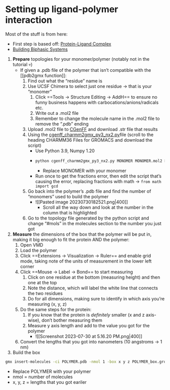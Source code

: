 # Setting up ligand-polymer interaction
Most of the stuff is from here: 
- First step is based off: [Protein-Ligand Complex](http://www.mdtutorials.com/gmx/complex/02_topology.html)
- [Building Biphasic Systems](http://www.mdtutorials.com/gmx/biphasic/01_genconf.html)

1. **Prepare** topologies for your monomer/polymer (notably not in the tutorial 💀)
	- If given a .pdb file of the polymer that isn’t compatible with the [[pdb2gmx function]]:
		1. Find out what the “residue” name is
		2. Use UCSF Chimera to select just one residue → that is your “monomer”
			1. Click ==Tools → Structure Editing → AddH== to ensure no funny business happens with carbocations/anions/radicals etc.
			2. Write out a .mol2 file
			3. Remember to change the molecule name in the .mol2 file to remove the “.pdb” ending
		4. Upload .mol2 file to [CGenFF](https://cgenff.umaryland.edu/initguess/) and download .str file that results
		5. Using the [cgenff_charmm2gmx_py3_nx2.py](https://www.charmm.org/archive/charmm/resources/charmm-force-fields/)file (scroll to the heading CHARMM36 Files for GROMACS and download the script)
			- Use Python 3.9, Numpy 1.20
			- ```python
			  python cgenff_charmm2gmx_py3_nx2.py MONOMER MONOMER.mol2 MONOMER.str charmm36-jul2022.ff/
			  ```
			  - Replace MONOMER with your monomer
			- Run once to get the fractions error, then edit the script that’s causing the error, replacing fractions with math → `from math import gcd`
		1. Go back into the polymer’s .pdb file and find the number of “monomers” used to build the polymer
			- ![[Pasted image 20230730182521.png|400]]
				- Scroll all the way down and look at the number in the column that is highlighted
		2. Go to the topology file generated by the python script and change “#mols” in the molecules section to the number you just got
2. **Measure** the dimensions of the box that the polymer will be put in, making it big enough to fit the protein AND the polymer:
	1. Open VMD
	2. Load the polymer
	3. Click ==Extensions → Visualization → Ruler== and enable grid mode, taking note of the units of measurement in the lower left corner
	4. Click ==Mouse → Label → Bond== to start measuring
		1. Click on one residue at the bottom (measuring height) and then one at the top
		2. Note the distance, which will label the white line that connects the two residues
		3. Do for all dimensions, making sure to identify in which axis you’re measuring (x, y, z)
	5. Do the same steps for the protein:
		1. If you know that the protein is *definitely* smaller (x and z axis-wise), don’t bother measuring them
		2. Measure y axis length and add to the value you got for the polymer
			- ![[Screenshot 2023-07-30 at 5.16.20 PM.png|400]]
	6. Convert the lengths that you got into nanometers (10 angstroms → 1 nm)
3. Build the box
``` bash
gmx insert-molecules -ci POLYMER.pdb -nmol 1 -box x y z POLYMER_box.gro
```
- Replace POLYMER with your polymer
- nmol = number of molecules
- x, y, z = lengths that you got eariler